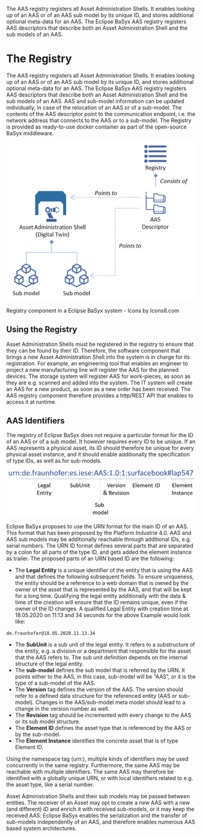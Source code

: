 The AAS registry registers all Asset Administration Shells. It enables looking up of an AAS or of an AAS sub model by its unique ID, and stores additional optional meta-data for an AAS. The Eclipse BaSyx AAS registry registers AAS descriptors that describe both an Asset Administration Shell and the sub models of an AAS.


# The Registry

The AAS registry registers all Asset Administration Shells. It enables looking up of an AAS or of an AAS sub model by its unique ID, and stores additional optional meta-data for an AAS. The Eclipse BaSyx AAS registry registers AAS descriptors that describe both an Asset Administration Shell and the sub models of an AAS. AAS and sub-model information can be updated individually, in case of the relocation of an AAS or of a sub-model. The contents of the AAS descriptor point to the communication endpoint, i.e. the network address that connects to the AAS or to a sub-model. The Registry is provided as ready-to-use docker container as part of the open-source BaSyx middleware.

![Registry component in a Eclipse BaSyx system - Icons by Icons8.com](./images/Basyx.registry.overview.png)

Registry component in a Eclipse BaSyx system - Icons by Icons8.com

## Using the Registry
Asset Administration Shells must be registered in the registry to ensure that they can be found by their ID. Therefore, the software component that brings a new Asset Administration Shell into the system is in charge for its registration. For example, an engineering tool that enables an engineer to project a new manufacturing line will register the AAS for the planned devices. The storage system will register AAS for work-pieces, as soon as they are e.g. scanned and added into the system. The IT system will create an AAS for a new product, as soon as a new order has been received. The AAS registry component therefore provides a http/REST API that enables to access it at runtime.


## AAS Identifiers
The registry of Eclipse BaSyx does not require a particular format for the ID of an AAS or of a sub model. It however requires every ID to be unique. If an AAS represents a physical asset, its ID should therefore be unique for every physical asset instance, and it should enable additionally the specification of type IDs, as well as for sub-models.

![Example AAS ID](./images/800px-Basyx.registry.urn.example.png)

Eclipse BaSyx proposes to use the URN format for the main ID of an AAS. This format that has been proposed by the Platform Industrie 4.0. AAS and AAS sub models may be additionally reachable through additional IDs, e.g. serial numbers. The URN ID format defines several parts that are separated by a colon for all parts of the type ID, and gets added the element instance as trailer. The proposed parts of an URN based ID are the following:

* The **Legal Entity** is a unique identifier of the entity that is using the AAS and that defines the following subsequent fields. To ensure uniqueness, the entity should be a reference to a web domain that is owned by the owner of the asset that is represented by the AAS, and that will be kept for a long time. Qualifying the legal entity additionally with the data & time of the creation will ensure that the ID remains unique, even if the owner of the ID changes. A qualified Legal Entity with creation time at 18.05.2020 on 11:13 and 34 seconds for the above Example would look like:

```
de.fraunhofer@18.05.2020.11.13.34
```


* The **SubUnit** is a sub unit of the legal entity. It refers to a substructure of the entity, e.g. a division or a department that responsible for the asset that the AAS refers to. The sub unit definition depends on the internal structure of the legal entity.
* The **sub-model** defines the sub model that is referred by the URN. It points either to the AAS, in this case, sub-model will be “AAS”, or it is the type of a sub-model of the AAS.
* The **Version** tag defines the version of the AAS. The version should refer to a defined data structure for the referenced entity (AAS or sub-model). Changes in the AAS/sub-model meta model should lead to a change in the version number as well.
* The **Revision** tag should be incremented with every change to the AAS or its sub model structure.
* The **Element ID** defines the asset type that is referenced by the AAS or by the sub-model.
* The **Element Instance** identifies the concrete asset that is of type Element ID.

Using the namespace tag (urn:), multiple kinds of identifiers may be used concurrently in the same registry. Furthermore, the same AAS may be reachable with multiple identifiers. The same AAS may therefore be identified with a globally unique URN, or with local identifiers related to e.g. the asset type, like a serial number.

Asset Administration Shells and their sub models may be passed between entities. The receiver of an Asset may opt to create a new AAS with a new (and different) ID and enrich it with received sub-models, or it may keep the received AAS. Eclipse BaSyx enables the serialization and the transfer of sub-models independently of an AAS, and therefore enables numerous AAS based system architectures.